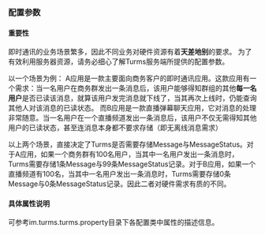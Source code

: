 ### 配置参数

#### 重要性

即时通讯的业务场景繁多，因此不同业务对硬件资源有着**天差地别**的要求。 为了有效利用服务器资源，请务必细心了解Turms服务端所提供的配置参数。

以一个场景为例： A应用是一款主要面向商务客户的即时通讯应用。这款应用有一个需求：当一名用户在商务群发出一条消息后，该用户能够得知群组的其他**每一名用户**是否已读该消息，就算该用户发完消息就下线了，当其再次上线时，仍能查询其他人对该消息的已读状态。 而B应用是一款直播弹幕聊天应用，它对消息的处理非常随意。当一名用户在一个直播频道发出一条消息后，该用户不仅无需得知其他用户的已读状态，甚至连消息本身都不要求存储（即无离线消息需求）

以上两个场景，直接决定了Turms是否需要存储Message与MessageStatus。对于A应用，如果一个商务群有100名用户，当其中一名用户发出一条消息时，Turms需要存储1条Message与99条MessageStatus记录。对于B应用，如果一个直播频道有100名，当其中一名用户发出一条消息时，Turms需要存储0条Message与0条MessageStatus记录。因此二者对硬件需求有质的不同。

#### 具体属性说明

可参考im.turms.turms.property目录下各配置类中属性的描述信息。

